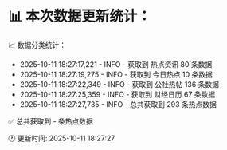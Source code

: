 📊 本次数据更新统计：
==========================

📈 数据分类统计：
- 2025-10-11 18:27:17,221 - INFO - 获取到 热点资讯 80 条数据
- 2025-10-11 18:27:19,275 - INFO - 获取到 今日热点 10 条数据
- 2025-10-11 18:27:22,349 - INFO - 获取到 公社热帖 136 条数据
- 2025-10-11 18:27:25,359 - INFO - 获取到 财经日历 67 条数据
- 2025-10-11 18:27:27,735 - INFO - 总共获取到 293 条热点数据

✅ 总共获取到 - 条热点数据

🕐 更新时间: 2025-10-11 18:27:27

